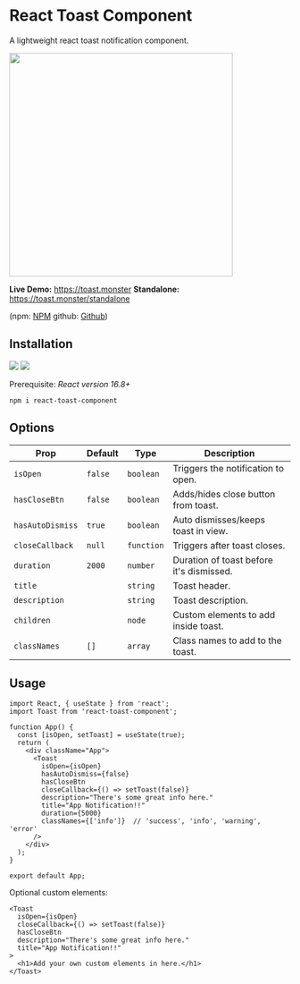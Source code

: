 # React Toast Component

A lightweight react toast notification component.

<img src="https://sue.fyi/images/toast.png" width="400px" />

<b>Live Demo:</b> https://toast.monster
<b>Standalone:</b> https://toast.monster/standalone

(npm: [NPM](https://www.npmjs.com/package/react-toast-component)
github: [Github](https://github.com/tumfoodery/react-toast-component/blob/master/README.md))

## Installation

<img src="https://img.shields.io/npm/dt/react-toast-component.svg" /> <img src="https://img.shields.io/npm/dw/react-toast-component.svg" />

Prerequisite: <i>React version 16.8+</i>

`npm i react-toast-component`

## Options

| Prop             | Default | Type       | Description                              |
| ---------------- | ------- | ---------- | ---------------------------------------- |
| `isOpen`         | `false` | `boolean`  | Triggers the notification to open.       |
| `hasCloseBtn`    | `false` | `boolean`  | Adds/hides close button from toast.      |
| `hasAutoDismiss` | `true`  | `boolean`  | Auto dismisses/keeps toast in view.      |
| `closeCallback`  | `null`  | `function` | Triggers after toast closes.             |
| `duration`       | `2000`  | `number`   | Duration of toast before it's dismissed. |
| `title`          |         | `string`   | Toast header.                            |
| `description`    |         | `string`   | Toast description.                       |
| `children`       |         | `node`     | Custom elements to add inside toast.     |
| `classNames`     | `[]`    | `array`    | Class names to add to the toast.         |

## Usage

```
import React, { useState } from 'react';
import Toast from 'react-toast-component';

function App() {
  const [isOpen, setToast] = useState(true);
  return (
    <div className="App">
      <Toast
        isOpen={isOpen}
        hasAutoDismiss={false}
        hasCloseBtn
        closeCallback={() => setToast(false)}
        description="There's some great info here."
        title="App Notification!!"
        duration={5000}
        classNames={['info']}  // 'success', 'info', 'warning', 'error'
      />
    </div>
  );
}

export default App;
```

Optional custom elements:

```
<Toast
  isOpen={isOpen}
  closeCallback={() => setToast(false)}
  hasCloseBtn
  description="There's some great info here."
  title="App Notification!!"
>
  <h1>Add your own custom elements in here.</h1>
</Toast>
```
